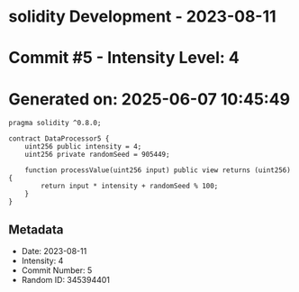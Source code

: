 ﻿# solidity Development - 2023-08-11
# Commit #5 - Intensity Level: 4
# Generated on: 2025-06-07 10:45:49
```solidity
pragma solidity ^0.8.0;

contract DataProcessor5 {
    uint256 public intensity = 4;
    uint256 private randomSeed = 905449;

    function processValue(uint256 input) public view returns (uint256) {
        return input * intensity + randomSeed % 100;
    }
}
```
## Metadata
- Date: 2023-08-11
- Intensity: 4
- Commit Number: 5
- Random ID: 345394401
